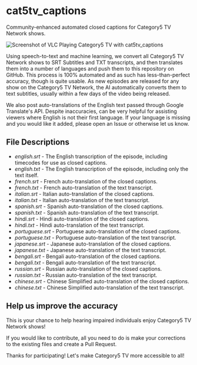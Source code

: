 # cat5tv_captions
Community-enhanced automated closed captions for Category5 TV Network shows.

![Screenshot of VLC Playing Category5 TV with cat5tv_captions](assets/cat5tv_captions.png?raw=true)

Using speech-to-text and machine learning, we convert all Category5 TV Network shows to SRT Subtitles and TXT transcripts, and then translates them into a number of languages and push them to this repository on GitHub. This process is 100% automated and as such has less-than-perfect accuracy, though is quite usable. As new episodes are released for any show on the Category5 TV Network, the AI automatically converts them to text subtitles, usually within a few days of the video being released.

We also post auto-translations of the English text passed through Google Translate's API. Despite inaccuracies, can be very helpful for assisting viewers where English is not their first language. If your language is missing and you would like it added, please open an Issue or otherwise let us know.

## File Descriptions
- *english.srt* - The English transcription of the episode, including timecodes for use as closed captions.
- *english.txt* - The English transcription of the episode, including only the text itself.
- *french.srt* - French auto-translation of the closed captions.
- *french.txt* - French auto-translation of the text transcript.
- *italian.srt* - Italian auto-translation of the closed captions.
- *italian.txt* - Italian auto-translation of the text transcript.
- *spanish.srt* - Spanish auto-translation of the closed captions.
- *spanish.txt* - Spanish auto-translation of the text transcript.
- *hindi.srt* - Hindi auto-translation of the closed captions.
- *hindi.txt* - Hindi auto-translation of the text transcript.
- *portuguese.srt* - Portuguese auto-translation of the closed captions.
- *portuguese.txt* - Portuguese auto-translation of the text transcript.
- *japanese.srt* - Japanese auto-translation of the closed captions.
- *japanese.txt* - Japanese auto-translation of the text transcript.
- *bengali.srt* - Bengali auto-translation of the closed captions.
- *bengali.txt* - Bengali auto-translation of the text transcript.
- *russian.srt* - Russian auto-translation of the closed captions.
- *russian.txt* - Russian auto-translation of the text transcript.
- *chinese.srt* - Chinese Simplified auto-translation of the closed captions.
- *chinese.txt* - Chinese Simplified auto-translation of the text transcript.

## Help us improve the accuracy

This is your chance to help hearing impaired individuals enjoy Category5 TV Network shows!

If you would like to contribute, all you need to do is make your corrections to the existing files and create a Pull Request.

Thanks for participating! Let's make Category5 TV more accessible to all!
